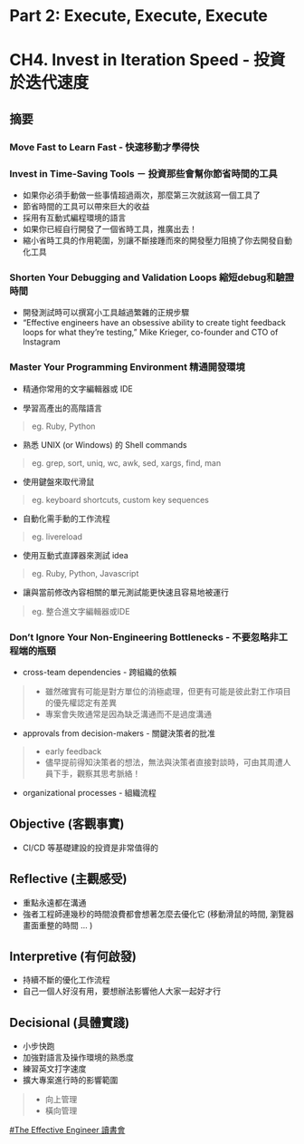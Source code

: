 # Part 2: Execute, Execute, Execute

# CH4. Invest in Iteration Speed - 投資於迭代速度

## 摘要

### Move Fast to Learn Fast - 快速移動才學得快

### Invest in Time-Saving Tools － 投資那些會幫你節省時間的工具

* 如果你必須手動做一些事情超過兩次，那麼第三次就該寫一個工具了
* 節省時間的工具可以帶來巨大的收益
* 採用有互動式編程環境的語言
* 如果你已經自行開發了一個省時工具，推廣出去！
* 縮小省時工具的作用範圍，別讓不斷接踵而來的開發壓力阻撓了你去開發自動化工具

### Shorten Your Debugging and Validation Loops 縮短debug和驗證時間

* 開發測試時可以撰寫小工具越過繁雜的正規步驟
* “Effective engineers have an obsessive ability to create tight feedback loops for what they’re testing,” Mike Krieger, co-founder and CTO of Instagram

###  Master Your Programming Environment 精通開發環境

* 精通你常用的文字編輯器或 IDE 

* 學習高產出的高階語言 

> eg. Ruby, Python

* 熟悉 UNIX (or Windows) 的 Shell commands 

> eg. grep, sort, uniq, wc, awk, sed, xargs, find, man

* 使用鍵盤來取代滑鼠 

> eg. keyboard shortcuts, custom key sequences

* 自動化需手動的工作流程 

> eg. livereload

* 使用互動式直譯器來測試 idea 

> eg. Ruby, Python, Javascript

* 讓與當前修改內容相關的單元測試能更快速且容易地被運行 

> eg. 整合進文字編輯器或IDE

### Don’t Ignore Your Non-Engineering Bottlenecks - 不要忽略非工程端的瓶頸 

* cross-team dependencies - 跨組織的依賴

> * 雖然確實有可能是對方單位的消極處理，但更有可能是彼此對工作項目的優先權認定有差異
> * 專案會失敗通常是因為缺乏溝通而不是過度溝通

* approvals from decision-makers - 關鍵決策者的批准

> * early feedback
> * 儘早提前得知決策者的想法，無法與決策者直接對談時，可由其周遭人員下手，觀察其思考脈絡！

* organizational processes - 組織流程

## Objective (客觀事實)

* CI/CD 等基礎建設的投資是非常值得的

## Reflective (主觀感受) 

* 重點永遠都在溝通
* 強者工程師連幾秒的時間浪費都會想著怎麼去優化它 (移動滑鼠的時間, 瀏覽器畫面重整的時間 ... )

## Interpretive (有何啟發)

* 持續不斷的優化工作流程
* 自己一個人好沒有用，要想辦法影響他人大家一起好才行

## Decisional (具體實踐)

* 小步快跑
* 加強對語言及操作環境的熟悉度
* 練習英文打字速度
* 擴大專案進行時的影響範圍 

> * 向上管理
> * 橫向管理


[#The Effective Engineer 讀書會](https://softnshare.wordpress.com/portfolio/packageeffectiveengineer/)